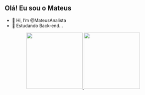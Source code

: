 ## Olá! Eu sou o Mateus

- 👋 Hi, I’m @MateusAnalista
- 🌱 Estudando Back-end...

<div align="center">
  <a href="https://github.com/MateusAnalista">
  <img height="180em" src="https://github-readme-stats.vercel.app/api?username=MateusAnalista&show_icons=true&theme=dracula&include_all_commits=true&count_private=true"/>
  <img height="180em" src="https://github-readme-stats.vercel.app/api/top-langs/?username=MateusAnalista&layout=compact&langs_count=7&theme=dark"/>
</div>
